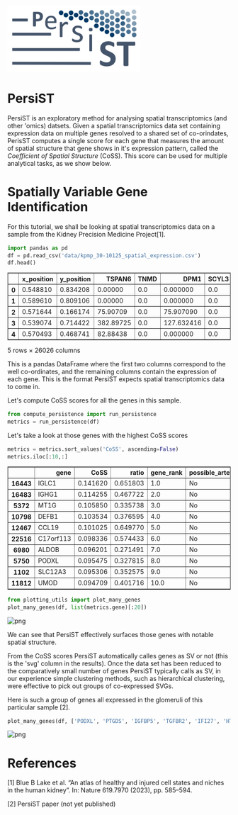 <img src='README_files/PersiST_Logo.png' width='300' > 

# PersiST

PersiST is an exploratory method for analysing spatial transcriptomics (and other 'omics) datsets. Given a spatial transcriptomics data set containing expression data on multiple genes resolved to a shared set of co-orindates, PerisST computes a single score for each gene that measures the amount of spatial structure that gene shows in it's expression pattern, called the *Coefficient of Spatial Structure* (CoSS). This score can be used for multiple analytical tasks, as we show below.

# Spatially Variable Gene Identification

For this tutorial, we shall be looking at spatial transcriptomics data on a sample from the Kidney Precision Medicine Project[1]. 


```python
import pandas as pd
df = pd.read_csv('data/kpmp_30-10125_spatial_expression.csv')
df.head()
```




<div>
<style scoped>
    .dataframe tbody tr th:only-of-type {
        vertical-align: middle;
    }

    .dataframe tbody tr th {
        vertical-align: top;
    }

    .dataframe thead th {
        text-align: right;
    }
</style>
<table border="1" class="dataframe">
  <thead>
    <tr style="text-align: right;">
      <th></th>
      <th>x_position</th>
      <th>y_position</th>
      <th>TSPAN6</th>
      <th>TNMD</th>
      <th>DPM1</th>
      <th>SCYL3</th>
      <th>C1orf112</th>
      <th>FGR</th>
      <th>CFH</th>
      <th>FUCA2</th>
      <th>...</th>
      <th>ENSG00000288156</th>
      <th>ENSG00000288162</th>
      <th>ENSG00000288172</th>
      <th>ENSG00000288187</th>
      <th>ENSG00000288234</th>
      <th>ENSG00000288253</th>
      <th>ENSG00000288302</th>
      <th>ENSG00000288380</th>
      <th>ENSG00000288398</th>
      <th>SOD2</th>
    </tr>
  </thead>
  <tbody>
    <tr>
      <th>0</th>
      <td>0.548810</td>
      <td>0.834208</td>
      <td>0.00000</td>
      <td>0.0</td>
      <td>0.000000</td>
      <td>0.0</td>
      <td>0.00000</td>
      <td>117.633220</td>
      <td>0.00000</td>
      <td>0.00000</td>
      <td>...</td>
      <td>0.0</td>
      <td>0.0</td>
      <td>0.0</td>
      <td>0.0</td>
      <td>0.0</td>
      <td>0.0</td>
      <td>0.0</td>
      <td>0.0</td>
      <td>0.0</td>
      <td>1058.6990</td>
    </tr>
    <tr>
      <th>1</th>
      <td>0.589610</td>
      <td>0.809106</td>
      <td>0.00000</td>
      <td>0.0</td>
      <td>0.000000</td>
      <td>0.0</td>
      <td>0.00000</td>
      <td>86.865880</td>
      <td>173.73177</td>
      <td>86.86588</td>
      <td>...</td>
      <td>0.0</td>
      <td>0.0</td>
      <td>0.0</td>
      <td>0.0</td>
      <td>0.0</td>
      <td>0.0</td>
      <td>0.0</td>
      <td>0.0</td>
      <td>0.0</td>
      <td>1737.3176</td>
    </tr>
    <tr>
      <th>2</th>
      <td>0.571644</td>
      <td>0.166174</td>
      <td>75.90709</td>
      <td>0.0</td>
      <td>75.907090</td>
      <td>0.0</td>
      <td>0.00000</td>
      <td>0.000000</td>
      <td>151.81418</td>
      <td>0.00000</td>
      <td>...</td>
      <td>0.0</td>
      <td>0.0</td>
      <td>0.0</td>
      <td>0.0</td>
      <td>0.0</td>
      <td>0.0</td>
      <td>0.0</td>
      <td>0.0</td>
      <td>0.0</td>
      <td>2201.3057</td>
    </tr>
    <tr>
      <th>3</th>
      <td>0.539074</td>
      <td>0.714422</td>
      <td>382.89725</td>
      <td>0.0</td>
      <td>127.632416</td>
      <td>0.0</td>
      <td>0.00000</td>
      <td>127.632416</td>
      <td>0.00000</td>
      <td>0.00000</td>
      <td>...</td>
      <td>0.0</td>
      <td>0.0</td>
      <td>0.0</td>
      <td>0.0</td>
      <td>0.0</td>
      <td>0.0</td>
      <td>0.0</td>
      <td>0.0</td>
      <td>0.0</td>
      <td>1148.6918</td>
    </tr>
    <tr>
      <th>4</th>
      <td>0.570493</td>
      <td>0.468741</td>
      <td>82.88438</td>
      <td>0.0</td>
      <td>0.000000</td>
      <td>0.0</td>
      <td>82.88438</td>
      <td>0.000000</td>
      <td>82.88438</td>
      <td>0.00000</td>
      <td>...</td>
      <td>0.0</td>
      <td>0.0</td>
      <td>0.0</td>
      <td>0.0</td>
      <td>0.0</td>
      <td>0.0</td>
      <td>0.0</td>
      <td>0.0</td>
      <td>0.0</td>
      <td>1989.2250</td>
    </tr>
  </tbody>
</table>
<p>5 rows × 26026 columns</p>
</div>



This is a pandas DataFrame where the first two columns correspond to the well co-ordinates, and the remaining columns contain the expression of each gene. This is the format PersiST expects spatial transcriptomics data to come in.

Let's compute CoSS scores for all the genes in this sample.


```python
from compute_persistence import run_persistence
metrics = run_persistence(df)
```

Let's take a look at those genes with the highest CoSS scores


```python
metrics = metrics.sort_values('CoSS', ascending=False)
metrics.iloc[:10,:]
```




<div>
<style scoped>
    .dataframe tbody tr th:only-of-type {
        vertical-align: middle;
    }

    .dataframe tbody tr th {
        vertical-align: top;
    }

    .dataframe thead th {
        text-align: right;
    }
</style>
<table border="1" class="dataframe">
  <thead>
    <tr style="text-align: right;">
      <th></th>
      <th>gene</th>
      <th>CoSS</th>
      <th>ratio</th>
      <th>gene_rank</th>
      <th>possible_artefact</th>
      <th>svg</th>
    </tr>
  </thead>
  <tbody>
    <tr>
      <th>16443</th>
      <td>IGLC1</td>
      <td>0.141620</td>
      <td>0.651803</td>
      <td>1.0</td>
      <td>No</td>
      <td>Yes</td>
    </tr>
    <tr>
      <th>16483</th>
      <td>IGHG1</td>
      <td>0.114255</td>
      <td>0.467722</td>
      <td>2.0</td>
      <td>No</td>
      <td>Yes</td>
    </tr>
    <tr>
      <th>5372</th>
      <td>MT1G</td>
      <td>0.105850</td>
      <td>0.335738</td>
      <td>3.0</td>
      <td>No</td>
      <td>Yes</td>
    </tr>
    <tr>
      <th>10798</th>
      <td>DEFB1</td>
      <td>0.103534</td>
      <td>0.376595</td>
      <td>4.0</td>
      <td>No</td>
      <td>Yes</td>
    </tr>
    <tr>
      <th>12467</th>
      <td>CCL19</td>
      <td>0.101025</td>
      <td>0.649770</td>
      <td>5.0</td>
      <td>No</td>
      <td>Yes</td>
    </tr>
    <tr>
      <th>22516</th>
      <td>C17orf113</td>
      <td>0.098336</td>
      <td>0.574433</td>
      <td>6.0</td>
      <td>No</td>
      <td>Yes</td>
    </tr>
    <tr>
      <th>6980</th>
      <td>ALDOB</td>
      <td>0.096201</td>
      <td>0.271491</td>
      <td>7.0</td>
      <td>No</td>
      <td>Yes</td>
    </tr>
    <tr>
      <th>5750</th>
      <td>PODXL</td>
      <td>0.095475</td>
      <td>0.327815</td>
      <td>8.0</td>
      <td>No</td>
      <td>Yes</td>
    </tr>
    <tr>
      <th>1102</th>
      <td>SLC12A3</td>
      <td>0.095306</td>
      <td>0.352575</td>
      <td>9.0</td>
      <td>No</td>
      <td>Yes</td>
    </tr>
    <tr>
      <th>11812</th>
      <td>UMOD</td>
      <td>0.094709</td>
      <td>0.401716</td>
      <td>10.0</td>
      <td>No</td>
      <td>Yes</td>
    </tr>
  </tbody>
</table>
</div>




```python
from plotting_utils import plot_many_genes
plot_many_genes(df, list(metrics.gene)[:20])
```


    
![png](output_11_0.png)
    


We can see that PersiST effectively surfaces those genes with notable spatial structure.

From the CoSS scores PersiST automatically calles genes as SV or not (this is the 'svg' column in the results). Once the data set has been reduced to the comparatively small number of genes PersiST typically calls as SV, in our experience simple clustering methods, such as hierarchical clustering, were effective to pick out groups of co-expressed SVGs.

Here is such a group of genes all expressed in the glomeruli of this particular sample [2].


```python
plot_many_genes(df, ['PODXL', 'PTGDS', 'IGFBP5', 'TGFBR2', 'IFI27', 'HTRA1'], numcols=3)
```


    
![png](output_15_0.png)
    


# References

[1] Blue B Lake et al. “An atlas of healthy and injured cell states and niches in the human kidney”. In: Nature
619.7970 (2023), pp. 585–594.

[2] PersiST paper (not yet published)
